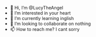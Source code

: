 - 👋 Hi, I’m @LucyTheAngel
- 👀 I’m interested in your heart
- 🌱 I’m currently learning inglish
- 💞️ I’m looking to collaborate on nothing
- 📫 How to reach me? I cant sorry

<!---
LucyTheAngel/LucyTheAngel is a ✨ special ✨ repository because its `README.md` (this file) appears on your GitHub profile.
You can click the Preview link to take a look at your changes.
--->
